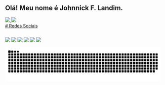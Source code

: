 ## Olá! Meu nome é Johnnick F. Landim.
 <div>
  <a href="https://github.com/johnnickjf">
  <img height="180em" src="https://github-readme-stats.vercel.app/api?username=johnnickjf&show_icons=true&theme=dracula&include_all_commits=true&count_private=true"/>
  <img height="180em" src="https://github-readme-stats.vercel.app/api/top-langs/?username=johnnickjf&layout=compact&langs_count=16&theme=dracula"/>
</div>

<div>
  # Redes Sociais
</div> 
  
  ##
 
<div> 
  <a href="https://open.spotify.com/user/jakefakejf" target="_blank"><img src="https://img.shields.io/badge/linkedin-blue?style=for-the-badge&logo=linkedin&logoColor=white" target="_blank"></a>
  <a href="https://instagram.com/johnnickjf" target="_blank"><img src="https://img.shields.io/badge/-Instagram-%23E4405F?style=for-the-badge&logo=instagram&logoColor=white" target="_blank"></a>
 	<a href="https://www.twitch.tv/jakefakez" target="_blank"><img src="https://img.shields.io/badge/Twitch-9146FF?style=for-the-badge&logo=twitch&logoColor=white" target="_blank"></a>
 <a href="https://discord.gg/7ue5tKB" target="_blank"><img src="https://img.shields.io/badge/Discord-7289DA?style=for-the-badge&logo=discord&logoColor=white" target="_blank"></a> 
  <a href = "mailto:johnnick.landim@gmail.com"><img src="https://img.shields.io/badge/-Gmail-%23333?style=for-the-badge&logo=gmail&logoColor=white" target="_blank"></a>
  <a href="https://www.linkedin.com/in/johnnickjf/" target="_blank"><img src="https://img.shields.io/badge/-LinkedIn-blue?style=flat-square&logo=Linkedin&logoColor=white" target="_blank"></a> 
 
  ![Snake animation](https://github.com/johnnickjf/johnnickjf/blob/output/github-contribution-grid-snake.svg)
 
</div>
